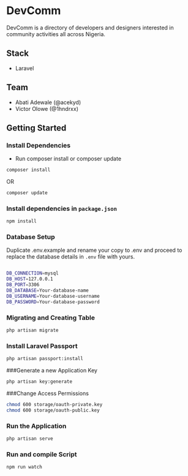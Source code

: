 # DevComm

DevComm is a directory of developers and designers interested in community activities all across Nigeria.

## Stack
- Laravel


## Team

- Abati Adewale (@acekyd)
- Victor Olowe (@1hndrxx)

## Getting Started

### Install Dependencies
- Run composer install or composer update
```bash
composer install
```
OR 
```bash
composer update 
```

### Install dependencies in `package.json`
```bash
npm install
```

### Database Setup

Duplicate .env.example and rename your copy to .env and proceed to replace the database details in
`.env` file with yours.

```bash

DB_CONNECTION=mysql
DB_HOST=127.0.0.1
DB_PORT=3306
DB_DATABASE=Your-database-name
DB_USERNAME=Your-database-username
DB_PASSWORD=Your-database-password

```

### Migrating and Creating Table
```bash
php artisan migrate
```

### Install Laravel Passport
```bash
php artisan passport:install
```

###Generate a new Application Key
```bash
php artisan key:generate
```

###Change Access Permissions
```bash
chmod 600 storage/oauth-private.key
chmod 600 storage/oauth-public.key
```

### Run the Application
```bash
php artisan serve
```
### Run and compile Script
```bash
npm run watch
```